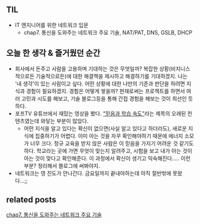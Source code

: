 ## TIL
- IT 엔지니어를 위한 네트워크 입문
    - chap7. 통신을 도와주는 네트워크 주요 기술, NAT/PAT, DNS, GSLB, DHCP

## 오늘 한 생각 & 즐거웠던 순간
- 회사에서 돈주고 사람을 고용하며 기대하는 것은 무엇일까? 복잡한 상황(비지니스적으로든 기술적으로든)에 대한 해결책을 제시하고 해결하기를 기대하겠지. 나는 '내 생각'이 있는 사람이고 싶다. 어떤 상황에 대한 나만의 기준과 판단을 하려면 지식과 경험이 필요하겠지. 경험은 어떻게 쌓을까? 현재로써는 프로젝트를 하면서 여러 고민과 시도를 해보고, 기술 블로그등을 통해 간접 경험을 해보는 것이 최선인 듯하다. 
- 포프TV 유튜브에서 재밌는 영상을 봤다. ["믿음과 학습 속도"](https://youtu.be/UOloBnuxQeM?si=vTtJsupaXxYgEaz4)라는 제목의 오래된 컨텐츠였는데 와닿는 부분이 많았다. 
    - 어떤 지식을 알고 있다는 확신이 없으면(사실 알고 있다고 하더라도), 새로운 지식에 집중하기가 어렵다. 이미 아는 것을 자꾸 확인해야하기 때문에 에너지 소모가 너무 크다. 정규 교육을 받지 않은 사람은 이 믿음을 가지기 어려운 것 같기도하다. 학교라는 곳에 가면 무엇이 맞는지 알려주고, 시험을 보고 내가 아는 것이 아는 것이 맞다고 확인해준다. 이 과정에서 확신이 생기고 익숙해진다..... 이런 부분? 정리해서 블로그에 써봐야지.
- 네트워크는 영 진도가 안나간다. 금요일까지 끝내야하는데 아직 절반밖에 못왔다...;; 

## related posts
[chap7. 통신을 도와주는 네트워크 주요 기술](https://github.com/aohus/TIL/blob/main/network/IT_%EC%97%94%EC%A7%80%EB%8B%88%EC%96%B4%EB%A5%BC_%EC%9C%84%ED%95%9C_%EB%84%A4%ED%8A%B8%EC%9B%8C%ED%81%AC_%EC%9E%85%EB%AC%B8/ch7.%ED%86%B5%EC%8B%A0%EC%9D%84_%EB%8F%84%EC%99%80%EC%A3%BC%EB%8A%94_%EB%84%A4%ED%8A%B8%EC%9B%8C%ED%81%AC_%EA%B8%B0%EC%88%A0.md)
